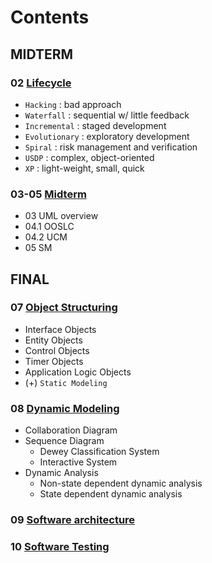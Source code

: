 # Contents  

## MIDTERM
### 02 [Lifecycle](./02_Lifecyle.md)
- `Hacking` : bad approach
- `Waterfall` : sequential w/ little feedback
- `Incremental` : staged development
- `Evolutionary` : exploratory development
- `Spiral` : risk management and verification
- `USDP` : complex, object-oriented
- `XP` : light-weight, small, quick
### 03-05 [Midterm](Midterm.md)
- 03 UML overview
- 04.1 OOSLC
- 04.2 UCM
- 05 SM

## FINAL
### 07 [Object Structuring](./07_ObjectStructuring.md)
- Interface Objects
- Entity Objects
- Control Objects
- Timer Objects
- Application Logic Objects
- (+) `Static Modeling`
### 08 [Dynamic Modeling](./08_DynamicModeling.md)
- Collaboration Diagram
- Sequence Diagram
	- Dewey Classification System
	- Interactive System
- Dynamic Analysis
	- Non-state dependent dynamic analysis
	- State dependent dynamic analysis
### 09 [Software architecture](./09_SoftwareArchitecture.md)
### 10 [Software Testing](./10_SoftwareTesting.md)